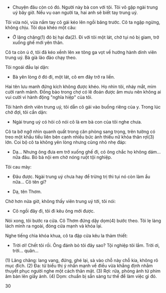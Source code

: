 - Chuyện đâu còn có đó. Người này bà con với tôi. Tôi vô gặp ngài trung uý bây giờ. Nếu vụ oan người ta, hai anh sẽ biết tay trung uý.

Tôi vừa nói, vừa nắm tay cô gái kéo lên ngồi băng trước. Cô ta ngập ngừng, không chịu. Tôi dọa khéo một câu:

- Ở lãng chăng(1) đó bị hại đa(2). Đi với tôi một lát, chờ tụi nó bị giam, trở xuống ghế mới yên thân.

Cô ta còn ú ớ, tôi đã kéo xềnh lên xe tông ga vọt về hướng hành dinh viên trung uý. Bà già lão đảo chạy theo.

Tôi ngoái đầu lại dặn:

- Bà yên lòng ở đó đi, một lát, cô em đây trở ra liền.

Hai tên lưu manh đứng kích không được khéo. Họ nhìn tôi, nháy mắt, mỉm cười ranh mãnh. Đồng bào trong chợ có lẽ đoán được âm mưu nên không ai vui cười vì hành động "nghĩa hiệp" của tôi.

Tôi hành dinh viên trung uý, tôi dẫn cô gái vào buồng riêng của y. Trong lúc chờ đợi, tôi cẩn dặn:

- Ngài trung uý có hỏi cô nói cô là em bà con của tôi nghe chưa.

Cô ta bỡ ngỡ nhìn quanh quất trong căn phòng sang trọng, trên tường có treo một khẩu tiểu liên bên cạnh nhiều bức ảnh thiếu nữ khỏa thân rợi(3) lớn. Coi bộ cô ta không yên lòng nhưng cũng nhỏ nhẹ đáp:

- Dạ... Nhưng ông đưa em trở xuống ghế đi, có ông chắc họ không dám... nữa đâu. Bỏ bà nội em chờ nóng ruột tội nghiệp.

Tôi cau mày:

- Đâu được. Ngài trung uý chưa hay để trừng trị thì tụi nó còn làm ẩu nữa... Cô tên gì?

- Dạ, tên Thơm.

Chờ hơn nửa giờ, không thấy viên trung uý tới, tôi nói:

- Cô ngồi đây đi, tôi đi kêu ông mới được.

Nói xong, tôi bước ra cửa. Cô Thơm đứng dậy dọm(4) bước theo. Tôi lẹ làng lách mình ra ngoài, đóng cửa mạnh và khóa lại.

Nghe tiếng chìa khóa khua, cô ta đập cửa kêu la thảm thiết:

- Trời ơi! Chết tôi rồi. Ông đánh bỏ tôi đây sao? Tội nghiệp tôi lắm. Trời ơi, trời... quân...

(1) Lãng chăng: lang vang, đứng, ghé lại, sà vào chỗ này chỗ kia, không rõ mục đích.
(2) Đa: từ biểu thị ý nhấn mạnh về điều vừa khẳng định nhằm thuyết phục người nghe một cách thân mật.
(3) Rợi: rửa, phóng ảnh từ phim âm bản lên giấy ảnh.
(4) Dọm: chuẩn bị sẵn sàng tư thế để làm việc gì đó.

30